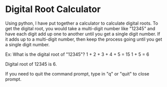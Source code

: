 # Digital Root Calculator

Using python, I have put together a calculator to calculate digital roots.
To get the digital root, you would take a multi-digit number like "12345" and have each digit add up one to
another until you get a single digit number. If it adds up to a multi-digit number, then keep the process
going until you get a single digit number.

Ex: What is the digital root of "12345"?
1 + 2 + 3 + 4 + 5 = 15
1 + 5 = 6

Digital root of 12345 is 6.

If you need to quit the command prompt, type in "q" or "quit" to close prompt.
